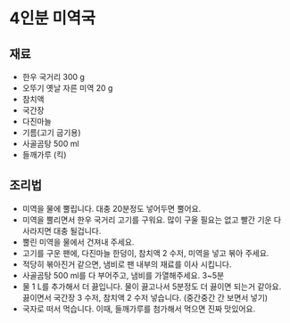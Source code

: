 # 4인분 미역국

## 재료
- 한우 국거리 300 g
- 오뚜기 옛날 자른 미역 20 g
- 참치액
- 국간장
- 다진마늘
- 기름(고기 굽기용)
- 사골곰탕 500 ml
- 들깨가루 (킥)

## 조리법
- 미역을 물에 뿔립니다. 대충 20분정도 넣어두면 뿔어요.
- 미역을 뿔리면서 한우 국거리 고기를 구워요. 많이 구울 필요는 없고 빨간 기운 다 사라지면 대충 될겁니다.
- 뿔린 미역을 물에서 건져내 주세요.
- 고기를 구운 팬에, 다진마늘 한덩이, 참치액 2 수저, 미역을 넣고 볶아 주세요.
- 적당히 볶아진거 같으면, 냄비로 팬 내부의 재료를 이사 시킵니다.
- 사골곰탕 500 ml를 다 부어주고, 냄비를 가열해주세요. 3~5분
- 물 1 L를 추가해서 더 끓입니다. 물이 끓고나서 5분정도 더 끓이면 되는거 같아요. 끓이면서 국간장 3 수저, 참치액 2 수저 넣습니다. (중간중간 간 보면서 넣기)
- 국자로 떠서 먹습니다. 이때, 들깨가루를 첨가해서 먹으면 진짜 맛있어요.

